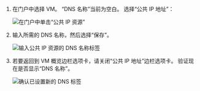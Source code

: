 
1. 在门户中选择 VM。 “DNS 名称”当前为空白。 选择“公共 IP 地址”：
   
   ![在门户中单击“公共 IP 资源”](./media/virtual-machines-common-portal-create-fqdn/locatePublicIP.PNG)

2. 输入所需的 DNS 名称，然后选择“保存”。
   
   ![输入公共 IP 资源的 DNS 名称标签](./media/virtual-machines-common-portal-create-fqdn/dnsNameLabel.PNG)
 

3. 若要返回到 VM 概览边栏选项卡，请关闭“公共 IP 地址”边栏选项卡。 验证现在是否显示“DNS 名称”。
   
   ![确认已设置新的 DNS 标签](./media/virtual-machines-common-portal-create-fqdn/fqdnCreated.PNG)

